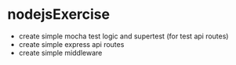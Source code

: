 # nodejsExercise

- create simple mocha test logic and supertest (for test api routes)
- create simple express api routes
- create simple middleware
